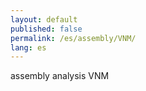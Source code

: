 ```yaml
---
layout: default
published: false
permalink: /es/assembly/VNM/
lang: es
---
```


assembly analysis VNM
